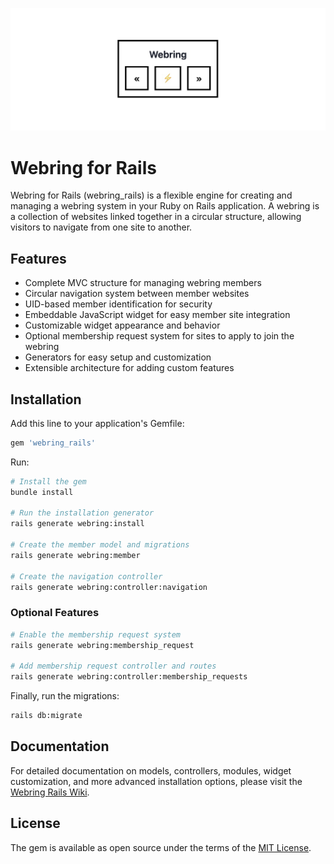 ![Webring Widget Sample](widget-sample.jpeg)

# Webring for Rails

Webring for Rails (webring_rails) is a flexible engine for creating and managing a webring system in your Ruby on Rails application. A webring is a collection of websites linked together in a circular structure, allowing visitors to navigate from one site to another.

## Features

- Complete MVC structure for managing webring members
- Circular navigation system between member websites
- UID-based member identification for security
- Embeddable JavaScript widget for easy member site integration
- Customizable widget appearance and behavior
- Optional membership request system for sites to apply to join the webring
- Generators for easy setup and customization
- Extensible architecture for adding custom features

## Installation

Add this line to your application's Gemfile:

```ruby
gem 'webring_rails'
```

Run:

```bash
# Install the gem
bundle install

# Run the installation generator
rails generate webring:install

# Create the member model and migrations
rails generate webring:member

# Create the navigation controller
rails generate webring:controller:navigation
```

### Optional Features

```bash
# Enable the membership request system
rails generate webring:membership_request

# Add membership request controller and routes
rails generate webring:controller:membership_requests
```

Finally, run the migrations:

```bash
rails db:migrate
```

## Documentation

For detailed documentation on models, controllers, modules, widget customization, and more advanced installation options, please visit the [Webring Rails Wiki](https://github.com/lstpsche/webring-rails/wiki).

## License

The gem is available as open source under the terms of the [MIT License](https://opensource.org/licenses/MIT).
